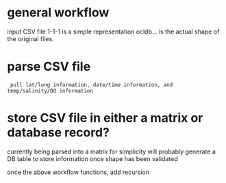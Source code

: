 # general workflow

 input CSV file
     1-1-1 is a simple representation
     ocldb... is the actual shape of the original files.

# parse CSV file
     pull lat/long information, date/time information, and temp/salinity/DO information

# store CSV file in either a matrix or database record?
   currently being parsed into a matrix for simplicity
   will probably generate a DB table to store information once shape has been validated

once the above workflow functions, add recursion